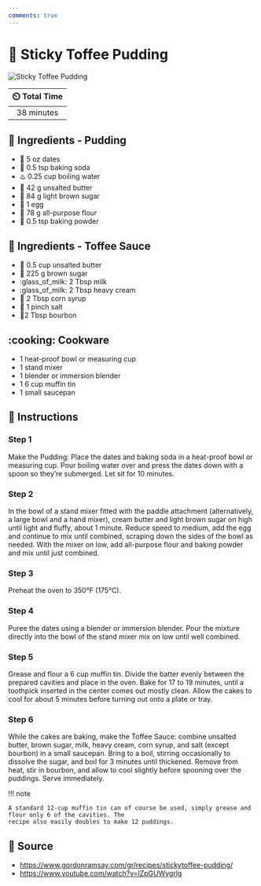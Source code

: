 ```yaml
---
comments: true
---
```

# :grapes: Sticky Toffee Pudding

![Sticky Toffee Pudding](../assets/images/sticky-toffee-pudding.jpg)

| :timer_clock: Total Time |
|:-----------------------: |
| 38 minutes |

## :salt: Ingredients - Pudding

- :grapes: 5 oz dates
- :cup_with_straw: 0.5 tsp baking soda
- :hotsprings: 0.25 cup boiling water
- :butter: 42 g unsalted butter
- :maple_leaf: 84 g light brown sugar
- :egg: 1 egg
- :ear_of_rice: 78 g all-purpose flour
- :dash: 0.5 tsp baking powder

## :salt: Ingredients - Toffee Sauce

- :butter: 0.5 cup unsalted butter
- :maple_leaf: 225 g brown sugar
- :glass_of_milk: 2 Tbsp milk
- :glass_of_milk: 2 Tbsp heavy cream
- :corn: 2 Tbsp corn syrup
- :salt: 1 pinch salt
- :tumbler_glass:2 Tbsp bourbon

## :cooking: Cookware

- 1 heat-proof bowl or measuring cup
- 1 stand mixer
- 1 blender or immersion blender
- 1 6 cup muffin tin
- 1 small saucepan

## :pencil: Instructions

### Step 1

Make the Pudding: Place the dates and baking soda in a heat-proof bowl or measuring cup. Pour boiling water over and
press the dates down with a spoon so they’re submerged. Let sit for 10 minutes.

### Step 2

In the bowl of a stand mixer fitted with the paddle attachment (alternatively, a large bowl and a hand mixer), cream
butter and light brown sugar on high until light and fluffy, about 1 minute. Reduce speed to medium, add the egg and
continue to mix until combined, scraping down the sides of the bowl as needed. With the mixer on low, add all-purpose
flour and baking powder and mix until just combined.

### Step 3

Preheat the oven to 350°F (175°C).

### Step 4

Puree the dates using a blender or immersion blender. Pour the mixture directly into the bowl of the stand mixer mix on
low until well combined.

### Step 5

Grease and flour a 6 cup muffin tin. Divide the batter evenly between the prepared cavities and place in the oven. Bake
for 17 to 19 minutes, until a toothpick inserted in the center comes out mostly clean. Allow the cakes to cool for about
5 minutes before turning out onto a plate or tray.

### Step 6

While the cakes are baking, make the Toffee Sauce: combine unsalted butter, brown sugar, milk, heavy cream, corn syrup,
and salt (except bourbon) in a small saucepan. Bring to a boil, stirring occasionally to dissolve the sugar, and boil
for 3 minutes until thickened. Remove from heat, stir in bourbon, and allow to cool slightly before spooning over the
puddings. Serve immediately.

!!! note

    A standard 12-cup muffin tin can of course be used, simply grease and flour only 6 of the cavities. The
    recipe also easily doubles to make 12 puddings.

## :link: Source

- <https://www.gordonramsay.com/gr/recipes/stickytoffee-pudding/>
- <https://www.youtube.com/watch?v=lZpGUWygrlg>
